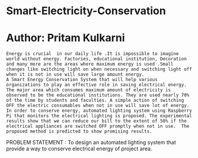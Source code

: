 # Smart-Electricity-Conservation 
# Author: Pritam Kulkarni 

	Energy is crucial  in our daily life .It is impossible to imagine world without energy. Factories, educational institution, Decoration and many more are the areas where maximum energy is used .Small changes like switching light on when necessary and switching light off when it is not in use will save large amount energy.
	A Smart Energy Conservation System that will help various organizations to play an effective role in saving electrical energy.  The major area which consumes maximum amount of electricity is observed to be the educational institutions. They are used nearly 70% of the time by students and faculties. A simple action of switching OFF the electric consumables when not in use will save lot of energy. In order to conserve energy, automated lighting system using Raspberry Pi that monitors the electrical lighting is proposed. The experimental results show that we can reduce our bill to the extent of 50% if the electrical appliances are switched OFF promptly when not in use.  The proposed method is predicted to show promising results.

PROBLEM STATEMENT : To design an automated lighting system that provide a way to conserve electrical energy of project area.
